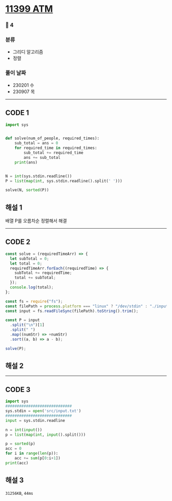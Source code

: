# [11399 ATM](https://www.acmicpc.net/problem/11399)

### 🥈 4

### 분류

- 그리디 알고리즘
- 정렬

### 풀이 날짜

- 230201 수
- 230907 목

---

## CODE 1

```python
import sys


def solve(num_of_people, required_times):
    sub_total = ans = 0
    for required_time in required_times:
        sub_total += required_time
        ans += sub_total
    print(ans)


N = int(sys.stdin.readline())
P = list(map(int, sys.stdin.readline().split(' ')))

solve(N, sorted(P))
```

## 해설 1

배열 P를 오름차순 정렬해서 해결

---

## CODE 2

```javascript
const solve = (requiredTimeArr) => {
  let subTotal = 0;
  let total = 0;
  requiredTimeArr.forEach((requiredTime) => {
    subTotal += requiredTime;
    total += subTotal;
  });
  console.log(total);
};

const fs = require("fs");
const filePath = process.platform === "linux" ? "/dev/stdin" : "./input.txt";
const input = fs.readFileSync(filePath).toString().trim();

const P = input
  .split("\n")[1]
  .split(" ")
  .map((numStr) => +numStr)
  .sort((a, b) => a - b);

solve(P);
```

## 해설 2

---

## CODE 3

```python
import sys
#############################
sys.stdin = open('src/input.txt')
#############################
input = sys.stdin.readline

n = int(input())
p = list(map(int, input().split()))

p = sorted(p)
acc = 0
for i in range(len(p)):
    acc += sum(p[0:i+1])
print(acc)
```

## 해설 3

`31256KB`, `44ms`
